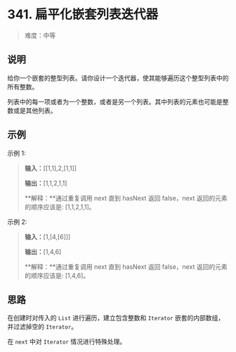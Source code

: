 # 341. 扁平化嵌套列表迭代器

> 难度：中等

## 说明

给你一个嵌套的整型列表。请你设计一个迭代器，使其能够遍历这个整型列表中的所有整数。

列表中的每一项或者为一个整数，或者是另一个列表。其中列表的元素也可能是整数或是其他列表。

## 示例

示例 1:

> **输入：**[[1,1],2,[1,1]]
>
> **输出：**[1,1,2,1,1]
>
> **解释：**通过重复调用 next 直到 hasNext 返回 false，next 返回的元素的顺序应该是: [1,1,2,1,1]。

示例 2:

> **输入：**[1,[4,[6]]]
>
> **输出：**[1,4,6]
>
> **解释：**通过重复调用 next 直到 hasNext 返回 false，next 返回的元素的顺序应该是: [1,4,6]。

## 思路

在创建时对传入的 `List` 进行遍历，建立包含整数和 `Iterator` 嵌套的内部数组，并过滤掉空的 `Iterator`。

在 `next` 中对 `Iterator` 情况进行特殊处理。
